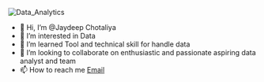 ![Data_Analytics](https://github.com/Jaydeep1-Chotaliya/Jaydeep1-Chotaliya/assets/129647680/155c61b0-2f3f-4884-8359-a856cf1fc132)
- 👋 Hi, I’m @Jaydeep Chotaliya
- 👀 I’m interested in Data  
- 🌱 I’m learned Tool and technical skill for handle data
- 💞️ I’m looking to collaborate on enthusiastic and passionate aspiring data analyst and team
- 📫 How to reach me [Email](mailto:jaydeepchotaliya5@gmail.com)

<!---
Jaydeep1-Chotaliya/Jaydeep1-Chotaliya is a ✨ special ✨ repository because its `README.md` (this file) appears on your GitHub profile.
You can click the Preview link to take a look at your changes.
--->
